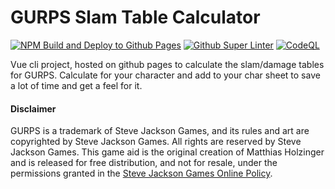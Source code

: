 # GURPS Slam Table Calculator

[![NPM Build and Deploy to Github Pages](https://github.com/Yolgie/GurpsSlamTableCalculator/actions/workflows/buildAndDeploy.yml/badge.svg)](https://github.com/Yolgie/GurpsSlamTableCalculator/actions/workflows/buildAndDeploy.yml)
[![Github Super Linter](https://github.com/Yolgie/GurpsSlamTableCalculator/actions/workflows/superlinter.yml/badge.svg)](https://github.com/Yolgie/GurpsSlamTableCalculator/actions/workflows/superlinter.yml)
[![CodeQL](https://github.com/Yolgie/GurpsSlamTableCalculator/actions/workflows/codeql-analysis.yml/badge.svg)](https://github.com/Yolgie/GurpsSlamTableCalculator/actions/workflows/codeql-analysis.yml)

Vue cli project, hosted on github pages to calculate the slam/damage tables for GURPS.
Calculate for your character and add to your char sheet to save a lot of time and get a feel for it.

#### Disclaimer
GURPS is a trademark of Steve Jackson Games, and its rules and art are copyrighted by Steve Jackson Games. All
rights are reserved by Steve Jackson Games. This game aid is the original creation of Matthias Holzinger and is
released for free distribution, and not for resale, under the permissions granted in the [Steve Jackson Games Online Policy](http://www.sjgames.com/general/online_policy.html).
